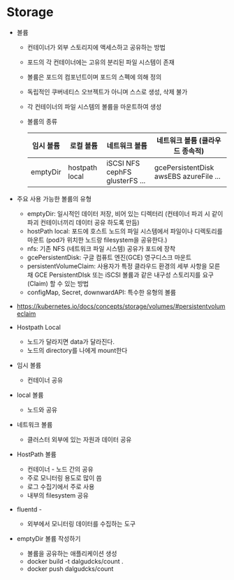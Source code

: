 # Storage

- 볼륨

  - 컨테이너가 외부 스토리지에 액세스하고 공유하는 방법

  - 포드의 각 컨테이너에는 고유의 분리된 파일 시스템이 존재

  - 볼륨은 포드의 컴포넌트이며 포드의 스펙에 의해 정의

  - 독립적인 쿠버네티스 오브젝트가 아니며 스스로 생성, 삭제 불가

  - 각 컨테이너의 파일 시스템의 볼륨을 마운트하여 생성

  - 볼륨의 종류

    | 임시 볼륨 | 로컬 볼륨      | 네트워크 볼륨                  | 네트워크 볼륨 (클라우드 종속적)        |
    | --------- | -------------- | ------------------------------ | -------------------------------------- |
    | emptyDir  | hostpath local | iSCSI NFS cephFS glusterFS ... | gcePersistentDisk awsEBS azureFile ... |




- 주요 사용 가능한 볼륨의 유형
  - emptyDir: 일시적인 데이터 저장, 비어 있는 디렉터리 (컨테이너 파괴 시 같이 파괴 컨테이너끼리 데이터 공유 하도록 만듬)
  - hostPath local: 포드에 호스트 노드의 파일 시스템에서 파일이나 디렉토리를 마운트 (pod가 위치한 노드랑 filesystem을 공유한다.)
  - nfs: 기존 NFS (네트워크 파일 시스템) 공유가 포드에 장착
  - gcePersistentDisk: 구글 컴퓨트 엔진(GCE) 영구디스크 마운트
  - persistentVolumeClaim: 사용자가 특정 클라우드 환경의 세부 사항을 모른 채 GCE PersistentDIsk 또는 iSCSI 볼륨과 같은 내구성 스토리지를 요구(Claim) 할 수 있는 방법
  - configMap, Secret, downwardAPI: 특수한 유형의 볼륨
- https://kubernetes.io/docs/concepts/storage/volumes/#persistentvolumeclaim



- Hostpath Local
  - 노드가 달라지면 data가 달라진다.
  - 노드의 directory를 나에게 mount한다



- 임시 볼륨
  - 컨테이너 공유
- local 볼륨
  - 노드와 공유
- 네트워크 볼륨
  - 클러스터 외부에 있는 자원과 데이터 공유
- HostPath 볼륨
  - 컨테이너 - 노드 간의 공유
  - 주로 모니터링 용도로 많이 씀
  - 로그 수집기에서 주로 사용
  - 내부의 filesystem 공유 
- fluentd -
  - 외부에서 모니터링 데이터를 수집하는 도구



- emptyDir 볼륨 작성하기
  - 볼륨을 공유하는 애플리케이션 생성
  - docker build -t dalgudcks/count .
  - docker push dalgudcks/count

